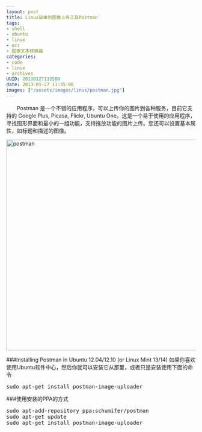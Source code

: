 ```yaml
--- 
layout: post
title: Linux简单的图像上传工具Postman
tags: 
- shell
- ubuntu
- linux
- ocr
- 图像文本转换器
categories:
- code
- linux
- archives
UUID: 20130127113500
date: 2013-01-27 11:35:00
images: ["/assets/images/linux/postman.jpg"]
---
```


　　Postman 是一个不错的应用程序，可以上传你的图片到各种服务，目前它支持的 Google Plus, Picasa, Flickr, Ubuntu One。这是一个易于使用的应用程序，寻找图形界面和最小的一组功能，支持拖放功能的图片上传。您还可以设置基本属性，如标题和描述的图像。

<a href="{{site.static_url}}/assets/images/linux/postman.jpg" alt="postman" rel="prettyPhoto[{{page.UUID}}]">
<img src="{{site.static_url}}/assets/images/linux/postman.jpg" width="560px"  alt="postman" />
</a>

###Installing Postman in Ubuntu 12.04/12.10 (or Linux Mint 13/14)
如果你喜欢使用Ubuntu软件中心，然后你就可以安装它从那里，或者只是安装使用下面的命令
<pre id="bash">
sudo apt-get install postman-image-uploader
</pre>

###使用安装的PPA的方式
<pre id="bash">
sudo apt-add-repository ppa:schumifer/postman
sudo apt-get update
sudo apt-get install postman-image-uploader
</pre>



